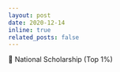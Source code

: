 ```yaml
---
layout: post
date: 2020-12-14
inline: true
related_posts: false
---
```


🏅 National Scholarship (Top 1%)
